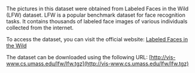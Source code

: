 The pictures in this dataset were obtained from Labeled Faces in the Wild (LFW) dataset. LFW is a popular benchmark dataset for face recognition tasks. It contains thousands of labeled face images of various individuals collected from the internet.

To access the dataset, you can visit the official website: [Labeled Faces in the Wild](https://vis-www.cs.umass.edu/lfw/)

The dataset can be downloaded using the following URL: [http://vis-www.cs.umass.edu/lfw/lfw.tgz](http://vis-www.cs.umass.edu/lfw/lfw.tgz)
